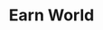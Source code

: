 ---
order: 2
title: Earn World
launchDate: 2024-04-03
platformType: Long-Term Investment Platform
referralLink: https://web.earn.world/auth/signup/5838497534/
proof: true
tags: champ
teamRewards: "The platform encourages user acquisition by offering team commissions and referral rewards. More information is accessible on the official website."
description: Earn World offers a platform a professional automated trading service on INFRA software

vipTiers:
 - 
    tier: Advanced
    balance: $100 - $1000
    note: "Max earn: 400%"
 - 
    tier: Premium
    balance: $2500 - $5000
    note: "Max earn: 400%"
 - 
    tier: Professional
    balance: $10,000 - $200,000
    note: "Max earn: 500%"

keyFeatures:
-
    header: Tracking
    feature: Track your portfolio in real time
-
    header: Reporting
    feature: Get access to reports on a monthly basis
-
    header: Total Control
    feature: You are able to deposit or withdraw whenever you want
-
    header: 3 for the price of 1
    feature: Use this platform to store, earn and even trade cryptocurrency
-
    header: Automated system
    feature: This platform allows you to do automated trading, so you dont have to

socials:
 - 
    brand: Telegram
    title: Telegram group
    link: https://t.me/+ioPau24fPU9iYTE0
    shortLink: +ioPau24fPU9iYTE0

resources:
 -
    name: Step by step guide
    icon: fa-solid fa-file-lines
    link: /assets/earn-world-step-by-step-guide.pdf

website: https://earn.world/
---